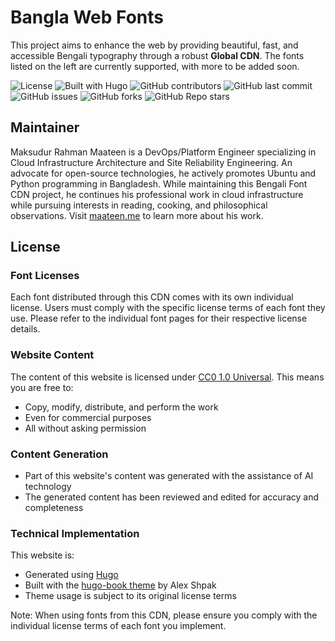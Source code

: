 # Bangla Web Fonts

This project aims to enhance the web by providing beautiful, fast, and accessible Bengali typography through a robust **Global CDN**. The fonts listed on the left are currently supported, with more to be added soon.

![License](https://img.shields.io/badge/content-CC0%201.0-green)
![Built with Hugo](https://img.shields.io/badge/Built%20with-Hugo-ff4088)
![GitHub contributors](https://img.shields.io/github/contributors/maateen/bangla-web-fonts)
![GitHub last commit](https://img.shields.io/github/last-commit/maateen/bangla-web-fonts)
![GitHub issues](https://img.shields.io/github/issues/maateen/bangla-web-fonts)
![GitHub forks](https://img.shields.io/github/forks/maateen/bangla-web-fonts)
![GitHub Repo stars](https://img.shields.io/github/stars/maateen/bangla-web-fonts)

## Maintainer

Maksudur Rahman Maateen is a DevOps/Platform Engineer specializing in Cloud Infrastructure Architecture and Site Reliability Engineering. An advocate for open-source technologies, he actively promotes Ubuntu and Python programming in Bangladesh. While maintaining this Bengali Font CDN project, he continues his professional work in cloud infrastructure while pursuing interests in reading, cooking, and philosophical observations. Visit [maateen.me](https://maateen.me/) to learn more about his work.

## License

### Font Licenses

Each font distributed through this CDN comes with its own individual license. Users must comply with the specific license terms of each font they use. Please refer to the individual font pages for their respective license details.

### Website Content

The content of this website is licensed under [CC0 1.0 Universal](https://creativecommons.org/publicdomain/zero/1.0/). This means you are free to:

- Copy, modify, distribute, and perform the work
- Even for commercial purposes
- All without asking permission

### Content Generation

- Part of this website's content was generated with the assistance of AI technology
- The generated content has been reviewed and edited for accuracy and completeness

### Technical Implementation

This website is:

- Generated using [Hugo](https://gohugo.io/)
- Built with the [hugo-book theme](https://github.com/alex-shpak/hugo-book) by Alex Shpak
- Theme usage is subject to its original license terms

Note: When using fonts from this CDN, please ensure you comply with the individual license terms of each font you implement.
